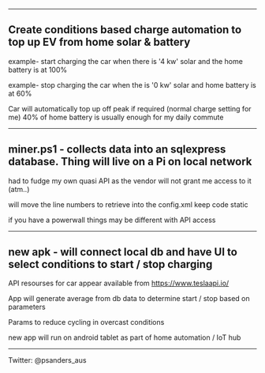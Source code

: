 ------------------------------------------------------------------------------------------------------------
Create conditions based charge automation to top up EV from home solar & battery
------------------------------------------------------------------------------------------------------------

example- start charging the car when there is '4 kw' solar and the home battery is at 100%

example- stop charging the car when the is '0 kw' solar and home battery is at 60%

Car will automatically top up off peak if required (normal charge setting for me)
40% of home battery is usually enough for my daily commute

----------------------------------------------------------------------------------------------------------
miner.ps1 - collects data into an sqlexpress database. Thing will live on a Pi on local network
----------------------------------------------------------------------------------------------------------

had to fudge my own quasi API as the vendor will not grant me access to it (atm..)

will move the line numbers to retrieve into the config.xml
keep code static

if you have a powerwall things may be different with API access

----------------------------------------------------------------------------------------------------------
new apk - will connect local db and have UI to select conditions to start / stop charging 
----------------------------------------------------------------------------------------------------------

API resourses for car appear available from https://www.teslaapi.io/

App will generate average from db data to determine start / stop based on parameters

Params to reduce cycling in overcast conditions 

new app will run on android tablet as part of home automation / IoT hub

----------------------------------------------------------------------------------------------------------
Twitter: @psanders_aus

